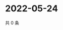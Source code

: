 # 2022-05-24

共 0 条

<!-- BEGIN WEIBO -->
<!-- 最后更新时间 Tue May 24 2022 22:25:45 GMT+0800 (China Standard Time) -->

<!-- END WEIBO -->
